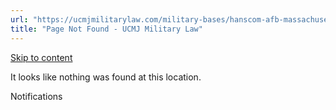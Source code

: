 ```yaml
---
url: "https://ucmjmilitarylaw.com/military-bases/hanscom-afb-massachusetts-military-defense-lawyer-ucmj-legal-guide/%7Blocation14"
title: "Page Not Found - UCMJ Military Law"
---
```


[Skip to content](https://ucmjmilitarylaw.com/military-bases/hanscom-afb-massachusetts-military-defense-lawyer-ucmj-legal-guide/%7Blocation14#content)

It looks like nothing was found at this location.

Notifications